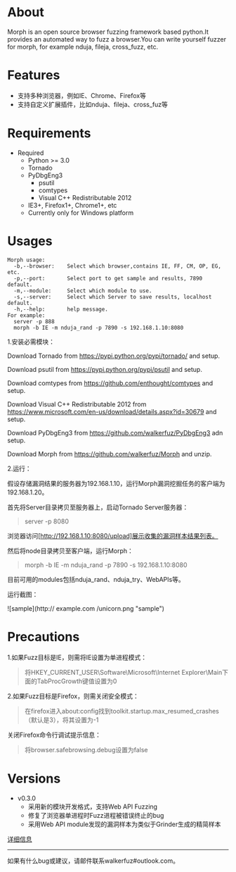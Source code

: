 # About

Morph is an open source browser fuzzing framework based python.It provides an automated way to fuzz a browser.You can write yourself fuzzer for morph, for example nduja, fileja, cross_fuzz, etc.

# Features

* 支持多种浏览器，例如IE、Chrome、Firefox等
* 支持自定义扩展插件，比如nduja、fileja、cross_fuz等

# Requirements

* Required
    * Python >= 3.0
	* Tornado
	* PyDbgEng3
		* psutil
		* comtypes
		* Visual C++ Redistributable 2012
    * IE3+, Firefox1+, Chrome1+, etc
    * Currently only for Windows platform
	
# Usages

    Morph usage:
      -b,--browser:    Select which browser,contains IE, FF, CM, OP, EG, etc.
      -p,--port:       Select port to get sample and results, 7890 default.
      -m,--module:     Select which module to use.
      -s,--server:     Select which Server to save results, localhost default.
      -h,--help:       help message.
	For example:
	  server -p 888
	  morph -b IE -m nduja_rand -p 7890 -s 192.168.1.10:8080

1.安装必需模块：

Download Tornado from https://pypi.python.org/pypi/tornado/ and setup.

Download psutil from https://pypi.python.org/pypi/psutil and setup.

Download comtypes from https://github.com/enthought/comtypes and setup.

Download Visual C++ Redistributable 2012 from https://www.microsoft.com/en-us/download/details.aspx?id=30679 and setup.

Download PyDbgEng3 from https://github.com/walkerfuz/PyDbgEng3 adn setup.

Download Morph from https://github.com/walkerfuz/Morph and unzip.

2.运行：

假设存储漏洞结果的服务器为192.168.1.10，运行Morph漏洞挖掘任务的客户端为192.168.1.20。

首先将Server目录拷贝至服务器上，启动Tornado Server服务器：

> server -p 8080

浏览器访问[http://192.168.1.10:8080/upload]展示收集的漏洞样本结果列表。

然后将node目录拷贝至客户端，运行Morph：

> morph -b IE -m nduja_rand -p 7890 -s 192.168.1.10:8080

目前可用的modules包括nduja_rand、nduja_try、WebAPIs等。

运行截图：

![sample](http:// example.com /unicorn.png "sample")


# Precautions

1.如果Fuzz目标是IE，则需将IE设置为单进程模式：

> 将HKEY_CURRENT_USER\Software\Microsoft\Internet Explorer\Main下面的TabProcGrowth键值设置为0

2.如果Fuzz目标是Firefox，则需关闭安全模式：

> 在firefox进入about:config找到toolkit.startup.max_resumed_crashes（默认是3），将其设置为-1

关闭Firefox命令行调试提示信息：

> 将browser.safebrowsing.debug设置为false

# Versions

* v0.3.0
	* 采用新的模块开发格式，支持Web API Fuzzing
	* 修复了浏览器单进程时Fuzz进程被错误终止的bug
	* 采用Web API module发现的漏洞样本为类似于Grinder生成的精简样本
	
[详细信息](https://github.com/walkerfuz/morph/blob/master/versions.md)

------

如果有什么bug或建议，请邮件联系walkerfuz#outlook.com。

